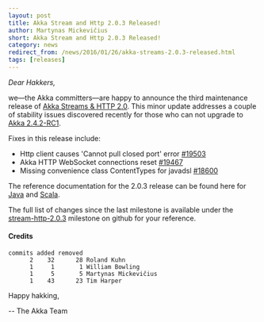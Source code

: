 ```yaml
---
layout: post
title: Akka Stream and Http 2.0.3 Released!
author: Martynas Mickevičius
short: Akka Stream and Http 2.0.3 Released!
category: news
redirect_from: /news/2016/01/26/akka-streams-2.0.3-released.html
tags: [releases]
---
```


*Dear Hakkers,*

we—the Akka committers—are happy to announce the third maintenance release of [Akka Streams & HTTP 2.0](https://akka.io/news/2015/12/21/akka-streams-2.0-released.html).
This minor update addresses a couple of stability issues discovered recently for those who can not upgrade to [Akka 2.4.2-RC1](https://akka.io/news/2016/01/26/akka-2.4.2-RC1-released.html).

Fixes in this release include:

- Http client causes 'Cannot pull closed port' error [#19503](https://github.com/akka/akka/issues/19503)
- Akka HTTP WebSocket connections reset [#19467](https://github.com/akka/akka/issues/19467)
- Missing convenience class ContentTypes for javadsl [#18600](https://github.com/akka/akka/issues/18600)

The reference documentation for the 2.0.3 release can be found here for [Java](https://doc.akka.io/docs/akka/current/stream/?language=java) and [Scala](https://doc.akka.io/docs/akka/current/stream/?language=scala).

The full list of changes since the last milestone is available under the [stream-http-2.0.3](https://github.com/akka/akka/issues?q=is%3Aissue+milestone%3Astream-http-2.0.3+is%3Aclosed) milestone on github for your reference.

#### Credits ####

    commits added removed
          2    32      28 Roland Kuhn
          1     1       1 William Bowling
          1     5       5 Martynas Mickevičius
          1    43      23 Tim Harper

Happy hakking,

-- The Akka Team
